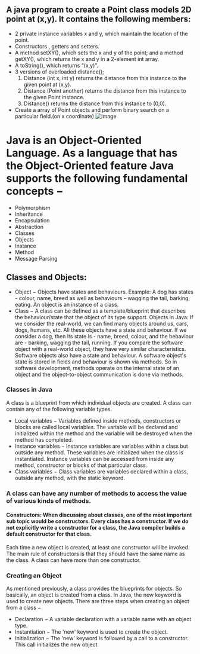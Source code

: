 ## A java program to create a Point class models 2D point at (x,y). It contains the following members:
- 2 private instance variables x and y, which maintain the location of the point.
- Constructors , getters and setters.
- A method setXY(), which sets the x and y of the point; and a method getXY(), which returns the x and y in a 2-element int array.
- A toString(), which returns “(x,y)”.
- 3 versions of overloaded distance();
   1. Distance (int x, int y) returns the distance from this instance to the given point at (x,y).
   2. Distance (Point another) returns the distance from this instance to the given Point instance.
   3. Distance() returns the distance from this instance to (0,0).
- Create a array of  Point objects and perform binary search on a particular field.(on x coordinate)
![image](https://user-images.githubusercontent.com/26967135/115533695-9a366080-a2b4-11eb-9a3d-3237027f9d40.png)

# Java is an Object-Oriented Language. As a language that has the Object-Oriented feature Java supports the following fundamental concepts −
- Polymorphism
- Inheritance
- Encapsulation
- Abstraction
- Classes
- Objects
- Instance
- Method
- Message Parsing

## Classes and Objects:
- Object − Objects have states and behaviours. Example: A dog has states - colour, name, breed as well as behaviours – wagging the tail, barking, eating. An object is an instance of a class.
- Class − A class can be defined as a template/blueprint that describes the behaviour/state that the object of its type support.
Objects in Java: If we consider the real-world, we can find many objects around us, cars, dogs, humans, etc. All these objects have a state and behaviour. If we consider a dog, then its state is - name, breed, colour, and the behaviour are - barking, wagging the tail, running. If you compare the software object with a real-world object, they have very similar characteristics. Software objects also have a state and behaviour. A software object's state is stored in fields and behaviour is shown via methods. So in software development, methods operate on the internal state of an object and the object-to-object communication is done via methods.

### Classes in Java
A class is a blueprint from which individual objects are created. A class can contain any of the following variable types.
- Local variables − Variables defined inside methods, constructors or blocks are called local variables. The variable will be declared and initialized within the method and the variable will be destroyed when the method has completed.
- Instance variables − Instance variables are variables within a class but outside any method. These variables are initialized when the class is instantiated. Instance variables can be accessed from inside any method, constructor or blocks of that particular class.
- Class variables − Class variables are variables declared within a class, outside any method, with the static keyword.

### A class can have any number of methods to access the value of various kinds of methods.
#### Constructors: When discussing about classes, one of the most important sub topic would be constructors. Every class has a constructor. If we do not explicitly write a constructor for a class, the Java compiler builds a default constructor for that class.
Each time a new object is created, at least one constructor will be invoked. The main rule of constructors is that they should have the same name as the class. A class can have more than one constructor.

### Creating an Object
As mentioned previously, a class provides the blueprints for objects. So basically, an object is created from a class. In Java, the new keyword is used to create new objects.
There are three steps when creating an object from a class −
- Declaration − A variable declaration with a variable name with an object type.
- Instantiation − The 'new' keyword is used to create the object.
- Initialization − The 'new' keyword is followed by a call to a constructor. This call initializes the new object.
